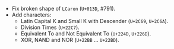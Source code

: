  * Fix broken shape of `LCaron` (`U+013D`, #791).
 * Add characters:
   - Latin Capital K and Small K with Descender (`U+2C69`, `U+2C6A`).
   - Division Times (`U+22C7`).
   - Equivalent To and Not Equivalent To (`U+224D`, `U+226D`).
   - XOR, NAND and NOR (`U+22BB` ... `U+22BD`).
